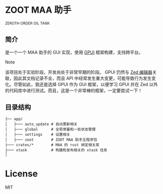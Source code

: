 # ZOOT MAA 助手

<small>ZEROTH ORDER OIL TANK</small>

## 简介

是一个一个 MAA 助手的 GUI 实现，使用 [GPUI](https://github.com/longbridge/gpui) 框架构建，支持跨平台。

> [!NOTE]
> 该项目处于实验阶段，开发尚处于非常早期的阶段。
> GPUI 仍然与 [Zed 编辑器](https://zed.dev/)关联，因此其文档记录不全，而且 API 中经常发生重大变更，可能导致行为发生变化。尽管如此，我还是选择 GPUI 作为 GUI 框架，以便学习 GPUI 并在 Zed 以外的代码库中进行测试。而且，这是一个非常棒的框架，一定要尝试一下！

## 目录结构

```text
├── app/
│   ├─── auto_update # 自动更新相关
│   ├─── global      # 全局常量和一些状态管理
│   ├─── settings    # 设置相关
│   ├─── zoot        # ZOOT MAA 助手主程序包
├─── crates/*        # MAA 的 rust 绑定相关库
├─── xtask           # 构建和发布相关的 xtask 任务
│
```

# License

MIT
